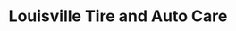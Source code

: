 ---
title: "Louisville Tire and Auto Care"
url: /louisville/louisville-tire-and-auto-care/
shop: Autowerkstatt
---